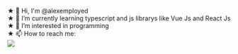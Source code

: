  ★ 👋 Hi, I'm @alexemployed<br>
 ★ 🌱 I’m currently learning typescript and js librarys like Vue Js and React Js<br>
 ★ 👀 I’m interested in programming<br>
 ★ 📫 How to reach me: 
       <img src="https://simpleicons.org/icons/instagram.svg" style="display: block; max-width: 20px; max-height: 20px">



<!--
**alexemployed/alexemployed** is a ✨ _special_ ✨ repository because its `README.md` (this file) appears on your GitHub profile.

Here are some ideas to get you started:

- 🔭 I’m currently working on ...
- 🌱 I’m currently learning ...
- 👯 I’m looking to collaborate on ...
- 🤔 I’m looking for help with ...
- 💬 Ask me about ...
- 📫 How to reach me: ...
- 😄 Pronouns: ...
- ⚡ Fun fact: ...
-->

 
